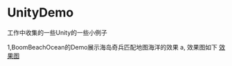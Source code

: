 # UnityDemo
工作中收集的一些Unity的一些小例子

1,BoomBeachOcean的Demo展示海岛奇兵匹配地图海洋的效果
a, 效果图如下
[效果图](https://github.com/xieliujian/UnityDemo/raw/master/Snapshot/BoomBeachOcean/Ocean.png)
